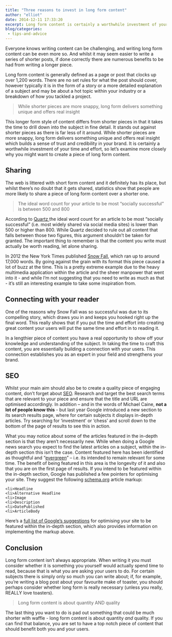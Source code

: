 ```yaml
---
title: "Three reasons to invest in long form content"
author: "elliot"
date: 2014-12-11 17:33:20
excerpt: Long form content is certainly a worthwhile investment of your time and effort, so let’s examine more closely why you might want to create some.
blog/categories: 
 - tips-and-advice
---
```


Everyone knows writing content can be challenging, and writing long form content can be even more so. And whilst it may seem easier to write a series of shorter posts, if done correctly there are numerous benefits to be had from writing a longer piece.

Long form content is generally defined as a page or post that clocks up over 1,200 words. There are no set rules for what the post should cover, however typically it is in the form of a story or a more detailed explanation of a subject and may be about a hot topic within your industry or a breakdown of how you tackled a project.

> While shorter pieces are more snappy, long form delivers something unique and offers real insight

This longer form style of content differs from shorter pieces in that it takes the time to drill down into the subject in fine detail. It stands out against shorter pieces as there is far less of it around. While shorter pieces are more snappy, long form delivers something unique and offers real insight which builds a sense of trust and credibility in your brand. It is certainly a worthwhile investment of your time and effort, so let’s examine more closely why you might want to create a piece of long form content.

## Sharing

The web is littered with short form content and it definitely has its place, but whilst there’s no doubt that it gets shared, statistics show that people are more likely to share a piece of long form content over a shorter one.

> The ideal word count for your article to be most “socially successful” is between 500 and 800

According to [Quartz ](http://www.qz.com/)the ideal word count for an article to be most “socially successful” (i.e. most widely shared via social media sites) is lower than 500 or higher than 800. While Quartz decided to rule out all content that falls between those two figures, this argument shouldn’t be taken for granted. The important thing to remember is that the content you write must actually be worth reading, let alone sharing.

In 2012 the New York Times published [Snow Fall](http://www.nytimes.com/projects/2012/snow-fall/), which ran up to around 17,000 words. By going against the grain with its format this piece caused a lot of buzz at the time. This is a pretty extreme example due to the heavy multimedia application within the article and the sheer manpower that went into it - and while I’m not suggesting that you need to write as much as that - it’s still an interesting example to take some inspiration from.

## Connecting with your reader

One of the reasons why Snow Fall was so successful was due to its compelling story, which draws you in and keeps you hooked right up the final word. This really shows that if you put the time and effort into creating great content your users will put the same time and effort in to reading it.

In a lengthier piece of content you have a real opportunity to show off your knowledge and understanding of the subject. In taking the time to craft this content, you are essentially building a connection with your users. This connection establishes you as an expert in your field and strengthens your brand.

## SEO

Whilst your main aim should also be to create a quality piece of engaging content, don’t forget about [SEO](http://www.tomango.co.uk/creates/online-marketing/search-engine-optimisation/). Research and target the best search terms that are relevant to your piece and ensure that the title and URL are optimised accordingly. In addition – and in the words of Michael Caine, __not a lot of people know this__ - but last year Google introduced a new section to its search results page, where for certain subjects it displays in-depth articles. Try searching for ‘investment’ or ‘chess’ and scroll down to the bottom of the page of results to see this in action.

What you may notice about some of the articles featured in the in-depth section is that they aren’t necessarily new. While when doing a Google news search you expect to find the latest articles on a subject, within the in-depth section this isn’t the case. Content featured here has been identified as thoughtful and “[evergreen](http://www.tomango.co.uk/thinks/evergreen-content-saves-time-makes-money/)” – i.e. its intended to remain relevant for some time. The benefit of being featured in this area is the longevity of it and also that you are on the first page of results. If you intend to be featured within the in-depth section, Google has published a few pointers for optimising your site. They suggest the following [schema.org](http://schema.org/) article markup:

	<li>Headline
	<li>Alternative Headline
	<li>Image
	<li>Description
	<li>DatePublished
	<li>ArticleBody


Here’s a [full list of Google’s suggestions](https://support.google.com/webmasters/answer/3280182) for optimising your site to be featured within the in-depth section, which also provides information on implementing the markup above.

## Conclusion

Long form content isn’t always appropriate. When writing it you must consider whether it is something you yourself would actually spend time to read, because that is what you are asking your users to do. For certain subjects there is simply only so much you can write about; if, for example, you’re writing a blog post about your favourite make of toaster, you should perhaps consider whether long form is really necessary (unless you really, REALLY love toasters).

> Long form content is about quantity AND quality

The last thing you want to do is pad out something that could be much shorter with waffle - long form content is about quantity *and* quality. If you can find that balance, you are set to have a top notch piece of content that should benefit both you and your users.


